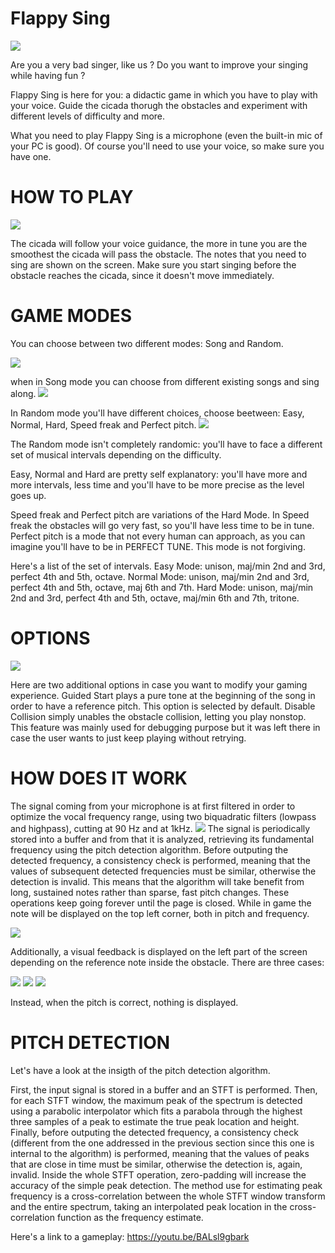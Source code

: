 # Flappy Sing
<img src="./Intro.PNG"/>

Are you a very bad singer, like us ? 
Do you want to improve your singing while having fun ?

Flappy Sing is here for you: a didactic game in which you have to play with your voice. 
Guide the cicada thorugh the obstacles and experiment with different levels of difficulty and more. 

What you need to play Flappy Sing is a microphone (even the built-in mic of your PC is good). 
Of course you'll need to use your voice, so make sure you have one. 

# HOW TO PLAY

<img src="./Gameplay.png"/>

The cicada will follow your voice guidance, the more in tune you are the smoothest the cicada will pass the obstacle. 
The notes that you need to sing are shown on the screen. 
Make sure you start singing before the obstacle reaches the cicada, since it doesn't move immediately. 


# GAME MODES 

You can choose between two different modes: Song and Random. 

<img src="./Mainmenu.PNG"/>


when in Song mode you can choose from different existing songs and sing along. 
<img src="./Songmode.PNG"/>

In Random mode you'll have different choices, choose beetween: Easy, Normal, Hard, Speed freak and Perfect pitch. 
<img src="./Randommode.PNG"/>

The Random mode isn't completely randomic: you'll have to face a different set of musical intervals depending on the difficulty. 

Easy, Normal and Hard are pretty self explanatory: you'll have more and more intervals, less time and you'll have to be more precise as the level goes up. 

Speed freak and Perfect pitch are variations of the Hard Mode. 
In Speed freak the obstacles will go very fast, so you'll have less time to be in tune. 
Perfect pitch is a mode that not every human can approach, as you can imagine you'll have to be in PERFECT TUNE. This mode is not forgiving. 

Here's a list of the set of intervals. 
Easy Mode: unison, maj/min 2nd and 3rd, perfect 4th and 5th, octave. 
Normal Mode: unison, maj/min 2nd and 3rd, perfect 4th and 5th, octave, maj 6th and 7th.
Hard Mode:  unison, maj/min 2nd and 3rd, perfect 4th and 5th, octave, maj/min 6th and 7th, tritone.

# OPTIONS

<img src="./Options.jpg"/>

Here are two additional options in case you want to modify your gaming experience.
Guided Start plays a pure tone at the beginning of the song in order to have a reference pitch. This option is selected by default.
Disable Collision simply unables the obstacle collision, letting you play nonstop. This feature was mainly used for debugging purpose but it was left there in case the user wants to just keep playing without retrying.

# HOW DOES IT WORK
The signal coming from your microphone is at first filtered in order to optimize the vocal frequency range, using two biquadratic filters (lowpass and highpass), cutting at 90 Hz and at 1kHz.
<img src="./mic_analyzer.PNG"/>
The signal is periodically stored into a buffer and from that it is analyzed, retrieving its fundamental frequency using the pitch detection algorithm.
Before outputing the detected frequency, a consistency check is performed, meaning that the values of subsequent detected frequencies must be similar, otherwise the detection is invalid. This means that the algorithm will take benefit from long, sustained notes rather than sparse, fast pitch changes.
These operations keep going forever until the page is closed.
While in game the note will be displayed on the top left corner, both in pitch and frequency.

<img src="./pitch_top.png"/>

Additionally, a visual feedback is displayed on the left part of the screen depending on the reference note inside the obstacle.
There are three cases:

<img src="./too_high.png"/>
<img src="./too_low.png"/>
<img src="./not_rec.png"/>

Instead, when the pitch is correct, nothing is displayed.
 
# PITCH DETECTION
Let's have a look at the insigth of the pitch detection algorithm.

First, the input signal is stored in a buffer and an STFT is performed. Then, for each STFT window, the maximum peak of the spectrum is detected using a parabolic interpolator which fits a parabola through the highest three samples of a peak to estimate the true peak location and height. Finally, before outputing the detected frequency, a consistency check (different from the one addressed in the previous section since this one is internal to the algorithm) is performed, meaning that the values of peaks that are close in time must be similar, otherwise the detection is, again, invalid. Inside the whole STFT operation, zero-padding will increase the accuracy of the simple peak detection.
The method use for estimating peak frequency is a cross-correlation between the whole STFT window transform and the entire spectrum, taking an interpolated peak location in the cross-correlation function as the frequency estimate.

Here's a link to a gameplay: https://youtu.be/BALsl9gbark 
